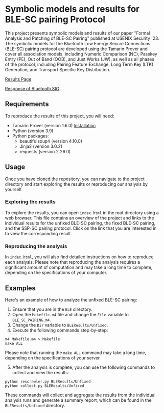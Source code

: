 # Symbolic models and results for BLE-SC pairing Protocol

This project presents symbolic models and results of our paper "Formal Analysis and Patching of BLE-SC Pairing" published at USENIX Security '23.
The symbolic models for the Bluetooth Low Energy Secure Connections (BLE-SC) pairing protocol are developed using the Tamarin Prover and cover all association models, including Numeric Comparison (NC), Passkey Entry (PE), Out of Band (OOB), and Just Works (JW), as well as all phases of the protocol, including Pairing Feature Exchange, Long Term Key (LTK) Generation, and Transport Specific Key Distribution.

[Results Page](https://luojiazhishu.github.io/BLE-SC-Pairing-Model/)

[Response of Bluetooth SIG](https://luojiazhishu.github.io/BLE-SC-Pairing-Model/)

## Requirements
To reproduce the results of this project, you will need:
- Tamarin Prover (version 1.6.0) [Installation](https://tamarin-prover.github.io/manual/book/002_installation.html)
- Python (version 3.9)
- Python packages:
  - beautifulsoup4 (version 4.10.0)
  - Jinja2 (version 3.0.2)
  - requests (version 2.26.0)

## Usage
Once you have cloned the repository, you can navigate to the project directory and start exploring the results or reproducing our analysis by yourself.

### Exploring the results
To explore the results, you can open `index.html` in the root directory using a web browser. This file contains an overview of the project and links to the individual results for the unfixed BLE-SC pairing, the fixed BLE-SC pairing, and the SSP-SC pairing protocol.
Click on the link that you are interested in to view the corresponding result.

### Reproducing the analysis
In `index.html`, you will also find detailed instructions on how to reproduce each analysis.
Please note that reproducing the analysis requires a significant amount of computation and may take a long time to complete, depending on the specifications of your computer.

## Examples
Here's an example of how to analyze the unfixed BLE-SC pairing:
1. Ensure that you are in the `BLE` directory.
2. Open the `Makefile.m4` file and change the `File` variable to `BLE_SC_PAIRING.m4`.
3. Change the `Dir` variable to `BLEResults/Unfixed`.
4. Execute the following commands step-by-step:
```shell
m4 Makefile.m4 > Makefile
make ALL
```
Please note that running the `make ALL` command may take a long time, depending on the specifications of your server.

5. After the analysis is complete, you can use the following commands to collect and view the results:
```shell
python rescrawler.py BLEResults/Unfixed
python collect.py BLEResults/Unfixed
```
These commands will collect and aggregate the results from the individual analysis runs and generate a summary report, which can be found in the `BLEResults/Unfixed` directory.

